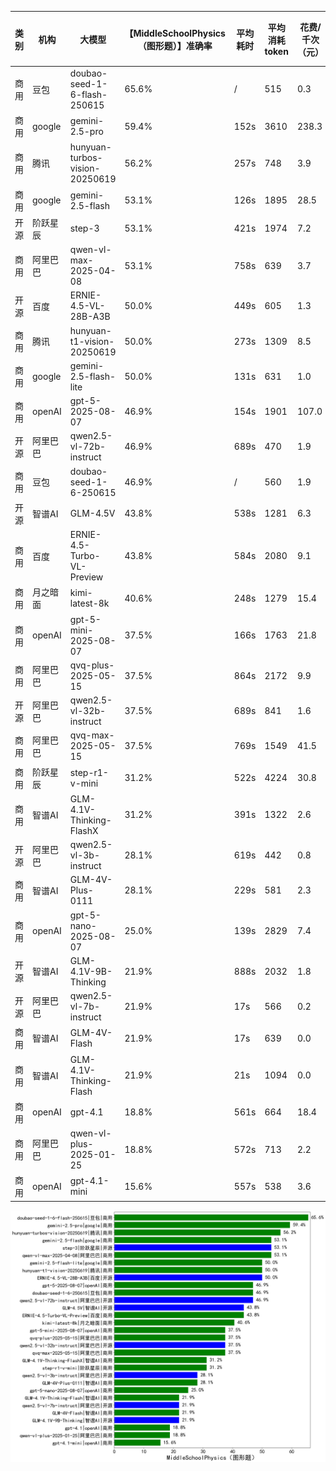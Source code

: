 
|类别|机构|大模型|【MiddleSchoolPhysics（图形题）】准确率|平均耗时|平均消耗token|花费/千次（元）|排名（准确率）|
|---|---|-----|-------------------|-------|-----------|-----------|-----------|
|商用|豆包|doubao-seed-1-6-flash-250615|65.6%|/|515|0.3|1|
|商用|google|gemini-2.5-pro|59.4%|152s|3610|238.3|2|
|商用|腾讯|hunyuan-turbos-vision-20250619|56.2%|257s|748|3.9|3|
|商用|google|gemini-2.5-flash|53.1%|126s|1895|28.5|4|
|开源|阶跃星辰|step-3|53.1%|421s|1974|7.2|5|
|商用|阿里巴巴|qwen-vl-max-2025-04-08|53.1%|758s|639|3.7|6|
|开源|百度|ERNIE-4.5-VL-28B-A3B|50.0%|449s|605|1.3|7|
|商用|腾讯|hunyuan-t1-vision-20250619|50.0%|273s|1309|8.5|8|
|商用|google|gemini-2.5-flash-lite|50.0%|131s|631|1.0|9|
|商用|openAI|gpt-5-2025-08-07|46.9%|154s|1901|107.0|10|
|开源|阿里巴巴|qwen2.5-vl-72b-instruct|46.9%|689s|470|1.9|11|
|商用|豆包|doubao-seed-1-6-250615|46.9%|/|560|1.9|12|
|开源|智谱AI|GLM-4.5V|43.8%|538s|1281|6.3|13|
|商用|百度|ERNIE-4.5-Turbo-VL-Preview|43.8%|584s|2080|9.1|14|
|商用|月之暗面|kimi-latest-8k|40.6%|248s|1279|15.4|15|
|商用|openAI|gpt-5-mini-2025-08-07|37.5%|166s|1763|21.8|16|
|商用|阿里巴巴|qvq-plus-2025-05-15|37.5%|864s|2172|9.9|17|
|开源|阿里巴巴|qwen2.5-vl-32b-instruct|37.5%|689s|841|1.6|18|
|商用|阿里巴巴|qvq-max-2025-05-15|37.5%|769s|1549|41.5|19|
|商用|阶跃星辰|step-r1-v-mini|31.2%|522s|4224|30.8|20|
|商用|智谱AI|GLM-4.1V-Thinking-FlashX|31.2%|391s|1322|2.6|21|
|开源|阿里巴巴|qwen2.5-vl-3b-instruct|28.1%|619s|442|0.8|22|
|商用|智谱AI|GLM-4V-Plus-0111|28.1%|229s|581|2.3|23|
|商用|openAI|gpt-5-nano-2025-08-07|25.0%|139s|2829|7.4|24|
|开源|智谱AI|GLM-4.1V-9B-Thinking|21.9%|888s|2032|1.8|25|
|开源|阿里巴巴|qwen2.5-vl-7b-instruct|21.9%|17s|566|0.2|26|
|商用|智谱AI|GLM-4V-Flash|21.9%|17s|639|0.0|27|
|商用|智谱AI|GLM-4.1V-Thinking-Flash|21.9%|21s|1094|0.0|28|
|商用|openAI|gpt-4.1|18.8%|561s|664|18.4|29|
|商用|阿里巴巴|qwen-vl-plus-2025-01-25|18.8%|572s|713|2.2|30|
|商用|openAI|gpt-4.1-mini|15.6%|557s|538|3.6|31|


![lin](../pic/MiddleSchoolPhysics（图形题）.png)